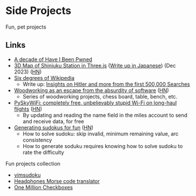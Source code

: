 # Side Projects

Fun, pet projects

## Links

- [A decade of Have I Been Pwned](https://www.troyhunt.com/a-decade-of-have-i-been-pwned/)
- [3D Map of Shinjuku Station in Three.js](https://satoshi7190.github.io/Shinjuku-indoor-threejs-demo/)
  ([Write up in Japanese](https://qiita.com/satoshi7190/items/23d192372877af75b283))
  (Dec 2023) ([HN](https://news.ycombinator.com/item?id=38786581))
- [Six degrees of Wikipedia](https://github.com/jwngr/sdow)
  - Write up:
    [Insights on Hitler and more from the first 500,000 Searches](https://www.sixdegreesofwikipedia.com/blog/search-results-analysis)
- [Woodworking as an escape from the absurdity of software](https://alinpanaitiu.com/blog/woodworking-escape-from-software-absurdity/)
  ([HN](https://news.ycombinator.com/item?id=40245601))
  - Series of woodworking projects, chess board, table, bench, etc.
- [PySkyWiFi: completely free, unbelievably stupid Wi-Fi on long-haul flights](https://robertheaton.com/pyskywifi/)
  ([HN](https://news.ycombinator.com/item?id=40915082))
  - By updating and reading the name field in the miles account to send and
    receive data, for free
- [Generating sudokus for fun](https://tn1ck.com/blog/how-to-generate-sudokus)
  ([HN](https://news.ycombinator.com/item?id=41062072))
  - How to solve sudoku: skip invalid, minimum remaining value, arc consistency
  - How to generate soduku requires knowing how to solve sudoku to rate the
    difficulty

Fun projects collection

- [vimsudoku](https://vimsudoku.com/)
- [Headphones Morse code translator](https://github.com/EtherDream/headphone-morse-transmitter)
- [One Million Checkboxes](https://onemillioncheckboxes.com/)
